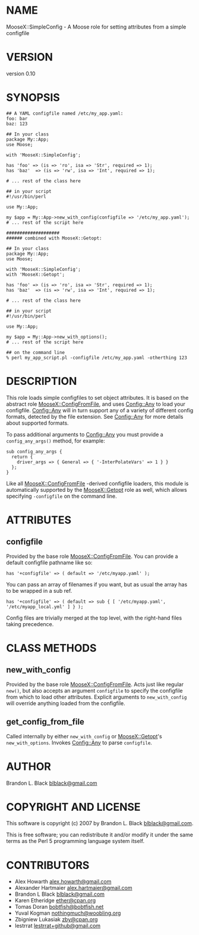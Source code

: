 # NAME

MooseX::SimpleConfig - A Moose role for setting attributes from a simple configfile

# VERSION

version 0.10

# SYNOPSIS

    ## A YAML configfile named /etc/my_app.yaml:
    foo: bar
    baz: 123

    ## In your class
    package My::App;
    use Moose;

    with 'MooseX::SimpleConfig';

    has 'foo' => (is => 'ro', isa => 'Str', required => 1);
    has 'baz'  => (is => 'rw', isa => 'Int', required => 1);

    # ... rest of the class here

    ## in your script
    #!/usr/bin/perl

    use My::App;

    my $app = My::App->new_with_config(configfile => '/etc/my_app.yaml');
    # ... rest of the script here

    ####################
    ###### combined with MooseX::Getopt:

    ## In your class
    package My::App;
    use Moose;

    with 'MooseX::SimpleConfig';
    with 'MooseX::Getopt';

    has 'foo' => (is => 'ro', isa => 'Str', required => 1);
    has 'baz'  => (is => 'rw', isa => 'Int', required => 1);

    # ... rest of the class here

    ## in your script
    #!/usr/bin/perl

    use My::App;

    my $app = My::App->new_with_options();
    # ... rest of the script here

    ## on the command line
    % perl my_app_script.pl -configfile /etc/my_app.yaml -otherthing 123

# DESCRIPTION

This role loads simple configfiles to set object attributes.  It
is based on the abstract role [MooseX::ConfigFromFile](http://search.cpan.org/perldoc?MooseX::ConfigFromFile), and uses
[Config::Any](http://search.cpan.org/perldoc?Config::Any) to load your configfile.  [Config::Any](http://search.cpan.org/perldoc?Config::Any) will in
turn support any of a variety of different config formats, detected
by the file extension.  See [Config::Any](http://search.cpan.org/perldoc?Config::Any) for more details about
supported formats.

To pass additional arguments to [Config::Any](http://search.cpan.org/perldoc?Config::Any) you must provide a
`config_any_args()` method, for example:

    sub config_any_args {
      return {
        driver_args => { General => { '-InterPolateVars' => 1 } }
      };
    }

Like all [MooseX::ConfigFromFile](http://search.cpan.org/perldoc?MooseX::ConfigFromFile) -derived configfile loaders, this
module is automatically supported by the [MooseX::Getopt](http://search.cpan.org/perldoc?MooseX::Getopt) role as
well, which allows specifying `-configfile` on the command line.

# ATTRIBUTES

## configfile

Provided by the base role [MooseX::ConfigFromFile](http://search.cpan.org/perldoc?MooseX::ConfigFromFile).  You can
provide a default configfile pathname like so:

    has '+configfile' => ( default => '/etc/myapp.yaml' );

You can pass an array of filenames if you want, but as usual the array
has to be wrapped in a sub ref.

    has '+configfile' => ( default => sub { [ '/etc/myapp.yaml', '/etc/myapp_local.yml' ] } );

Config files are trivially merged at the top level, with the right-hand files taking precedence.

# CLASS METHODS

## new\_with\_config

Provided by the base role [MooseX::ConfigFromFile](http://search.cpan.org/perldoc?MooseX::ConfigFromFile).  Acts just like
regular `new()`, but also accepts an argument `configfile` to specify
the configfile from which to load other attributes.  Explicit arguments
to `new_with_config` will override anything loaded from the configfile.

## get\_config\_from\_file

Called internally by either `new_with_config` or [MooseX::Getopt](http://search.cpan.org/perldoc?MooseX::Getopt)'s
`new_with_options`.  Invokes [Config::Any](http://search.cpan.org/perldoc?Config::Any) to parse `configfile`.

# AUTHOR

Brandon L. Black <blblack@gmail.com>

# COPYRIGHT AND LICENSE

This software is copyright (c) 2007 by Brandon L. Black <blblack@gmail.com>.

This is free software; you can redistribute it and/or modify it under
the same terms as the Perl 5 programming language system itself.

# CONTRIBUTORS

- Alex Howarth <alex.howarth@gmail.com>
- Alexander Hartmaier <alex.hartmaier@gmail.com>
- Brandon L Black <blblack@gmail.com>
- Karen Etheridge <ether@cpan.org>
- Tomas Doran <bobtfish@bobtfish.net>
- Yuval Kogman <nothingmuch@woobling.org>
- Zbigniew Lukasiak <zby@cpan.org>
- lestrrat <lestrrat+github@gmail.com>
